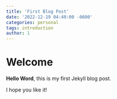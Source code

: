 ```yaml
---
title: 'First Blog Post'
date: '2022-12-19 04:40:00 -0600'
categories: personal
tags: introduction    
author: 1
---
```


# Welcome

**Hello Word**, this is my first Jekyll blog post. 

I hope you like it!